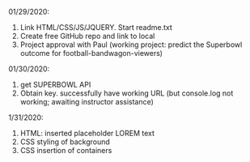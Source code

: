01/29/2020: 
1. Link HTML/CSS/JS/JQUERY. Start readme.txt
2. Create free GitHub repo and link to local
3. Project approval with Paul (working project: predict the Superbowl outcome for football-bandwagon-viewers)

01/30/2020:
1. get SUPERBOWL API
2. Obtain key. successfully have working URL (but console.log not working; awaiting instructor assistance)

1/31/2020: 
1. HTML: inserted placeholder LOREM text
2. CSS styling of background
3. CSS insertion of containers